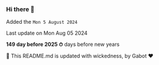 ### Hi there 👋

Added the `Mon 5 August 2024`

Last update on Mon Aug 05 2024

**149 day before 2025 ⏱** days before new years

🤖 This README.md is updated with wickedness, by Gabot ❤️
